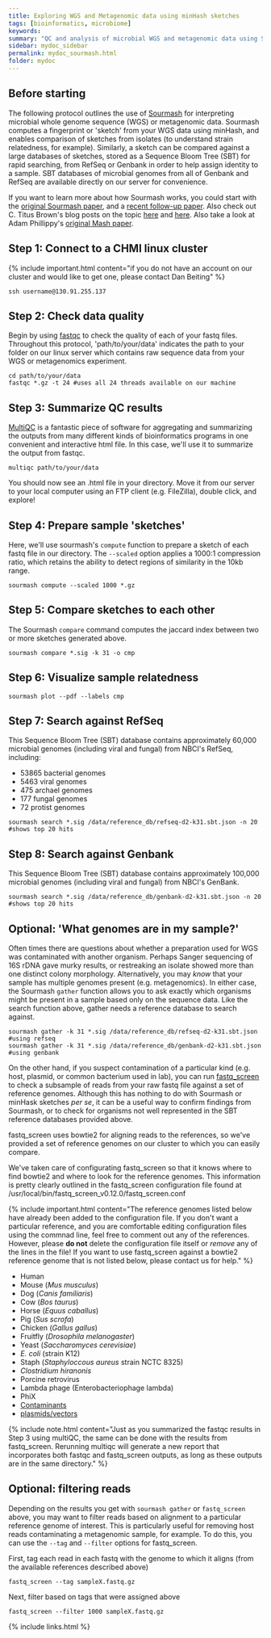 ```yaml
---
title: Exploring WGS and Metagenomic data using minHash sketches
tags: [bioinformatics, microbiome]
keywords:
summary: "QC and analysis of microbial WGS and metagenomic data using Sourmash"
sidebar: mydoc_sidebar
permalink: mydoc_sourmash.html
folder: mydoc
---
```


## Before starting
The following protocol outlines the use of [Sourmash](https://sourmash.readthedocs.io/en/latest/) for interpreting microbial whole genome sequence (WGS) or metagenomic data.  Sourmash computes a fingerprint or 'sketch' from your WGS data using minHash, and enables comparison of sketches from isolates (to understand strain relatedness, for example).  Similarly, a sketch can be compared against a large databases of sketches, stored as a Sequence Bloom Tree (SBT) for rapid searching, from RefSeq or Genbank in order to help assign identity to a sample.  SBT databases of microbial genomes from all of Genbank and RefSeq are available directly on our server for convenience.

If you want to learn more about how Sourmash works, you could start with the [original Sourmash paper](https://joss.theoj.org/papers/10.21105/joss.00027), and a [recent follow-up paper](https://doi.org/10.12688/f1000research.19675.1).  Also check out C. Titus Brown's blog posts on the topic [here](http://ivory.idyll.org/blog/2016-sourmash-sbt.html) and [here](http://ivory.idyll.org/blog/2016-sourmash-sbt-more.html).  Also take a look at Adam Phillippy's [original Mash paper](https://genomebiology.biomedcentral.com/articles/10.1186/s13059-016-0997-x).  


## Step 1: Connect to a CHMI linux cluster

{% include important.html content="if you do not have an account on our cluster and would like to get one, please contact Dan Beiting" %}

```
ssh username@130.91.255.137
```

## Step 2: Check data quality

Begin by using [fastqc](https://www.bioinformatics.babraham.ac.uk/projects/download.html) to check the quality of each of your fastq files.  Throughout this protocol, 'path/to/your/data' indicates the path to your folder on our linux server which contains raw sequence data from your WGS or metagenomics experiment.

```
cd path/to/your/data
fastqc *.gz -t 24 #uses all 24 threads available on our machine
```

## Step 3: Summarize QC results

[MultiQC](https://multiqc.info/) is a fantastic piece of software for aggregating and summarizing the outputs from many different kinds of bioinformatics programs in one convenient and interactive html file.  In this case, we'll use it to summarize the output from fastqc.

```
multiqc path/to/your/data
```

You should now see an .html file in your directory.  Move it from our server to your local computer using an FTP client (e.g. FileZilla), double click, and explore!

## Step 4: Prepare sample 'sketches'

Here, we'll use sourmash's ```compute``` function to prepare a sketch of each fastq file in our directory.  The ```--scaled``` option applies a 1000:1 compression ratio, which retains the ability to detect regions of similarity in the 10kb range.

```
sourmash compute --scaled 1000 *.gz
```

## Step 5: Compare sketches to each other

The Sourmash ```compare``` command computes the jaccard index between two or more sketches generated above.

```
sourmash compare *.sig -k 31 -o cmp
```

## Step 6: Visualize sample relatedness

```
sourmash plot --pdf --labels cmp
```

## Step 7: Search against RefSeq

This Sequence Bloom Tree (SBT) database contains approximately 60,000 microbial genomes (including viral and fungal) from NBCI's RefSeq, including:

- 53865 bacterial genomes
- 5463 viral genomes
- 475 archael genomes
- 177 fungal genomes
- 72 protist genomes

```
sourmash search *.sig /data/reference_db/refseq-d2-k31.sbt.json -n 20 
#shows top 20 hits
```

## Step 8: Search against Genbank

This Sequence Bloom Tree (SBT) database contains approximately 100,000 microbial genomes (including viral and fungal) from NBCI's GenBank.

```
sourmash search *.sig /data/reference_db/genbank-d2-k31.sbt.json -n 20
#shows top 20 hits
```

## Optional: 'What genomes are in my sample?'

Often times there are questions about whether a preparation used for WGS was contaminated with another organism.  Perhaps Sanger sequencing of 16S rDNA gave murky results, or restreaking an isolate showed more than one distinct colony morphology.  Alternatively, you may *know* that your sample has multiple genomes present (e.g. metagenomics).  In either case, the Sourmash ```gather``` function allows you to ask exactly which organisms might be present in a sample based only on the sequence data.  Like the search function above, gather needs a reference database to search against.

```
sourmash gather -k 31 *.sig /data/reference_db/refseq-d2-k31.sbt.json #using refseq
sourmash gather -k 31 *.sig /data/reference_db/genbank-d2-k31.sbt.json #using genbank
```

On the other hand, if you suspect contamination of a particular kind (e.g. host, plasmid, or common bacterium used in lab), you can run [fastq_screen](https://www.bioinformatics.babraham.ac.uk/projects/fastq_screen/_build/html/index.html) to check a subsample of reads from your raw fastq file against a set of reference genomes.  Although this has nothing to do with Sourmash or minHask sketches *per se*, it can be a useful way to confirm findings from Sourmash, or to check for organisms not well represented in the SBT reference databases provided above.

fastq_screen uses bowtie2 for aligning reads to the references, so we've provided a set of reference genomes on our cluster to which you can easily compare.

We've taken care of configurating fastq_screen so that it knows where to find bowtie2 and where to look for the reference genomes.  This information is pretty clearly outlined in the fastq_screen configuration file found at /usr/local/bin/fastq_screen_v0.12.0/fastq_screen.conf

{% include important.html content="The reference genomes listed below have already been added to the configuration file.  If you don't want a particular reference, and you are comfortable editing configuration files using the commnad line, feel free to comment out any of the references.  However, please **do not** delete the configuration file itself or *remove* any of the lines in the file!  If you want to use fastq_screen against a bowtie2 reference genome that is not listed below, please contact us for help." %}

- Human
- Mouse (*Mus musculus*)
- Dog (*Canis familiaris*)
- Cow (*Bos taurus*)
- Horse (*Equus caballus*)
- Pig (*Sus scrofa*)
- Chicken (*Gallus gallus*)
- Fruitfly (*Drosophila melanogaster*)
- Yeast (*Saccharomyces cerevisiae*)
- *E. coli* (strain K12)
- Staph (*Staphyloccous aureus* strain NCTC 8325)
- *Clostridium hiranonis*
- Porcine retrovirus
- Lambda phage (Enterobacteriophage lambda)
- PhiX 
- [Contaminants](www.bioinformatics.babraham.ac.uk/projects/fastqc)
- [plasmids/vectors](http://www.ncbi.nlm.nih.gov/VecScreen/UniVec.html)

{% include note.html content="Just as you summarized the fastqc results in Step 3 using multiQC, the same can be done with the results from fastq_screen.  Rerunning multiqc will generate a new report that incorporates both fastqc and fastq_screen outputs, as long as these outputs are in the same directory." %}


## Optional: filtering reads

Depending on the results you get with ```sourmash gather``` or ```fastq_screen``` above, you may want to filter reads based on alignment to a particular reference genome of interest.  This is particularly useful for removing host reads contaminating a metagenomic sample, for example.  To do this, you can use the ```--tag``` and ```--filter``` options for fastq_screen.

First, tag each read in each fastq with the genome to which it aligns (from the available references described above)

```
fastq_screen --tag sampleX.fastq.gz
```

Next, filter based on tags that were assigned above

```
fastq_screen --filter 1000 sampleX.fastq.gz
``` 


{% include links.html %}




